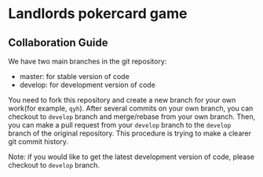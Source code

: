 # Landlords pokercard game
## Collaboration Guide
We have two main branches in the git repository:
- master: for stable version of code
- develop: for development version of code

You need to fork this repository and create a new branch for your own work(for example, `qyh`). After several commits on your own branch, you can checkout to `develop` branch and merge/rebase from your own branch. Then, you can make a pull request from your `develop` branch to the `develop` branch of the original repository. This procedure is trying to make a clearer git commit history.

Note: if you would like to get the latest development version of code, please checkout to `develop` branch.
